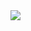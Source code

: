 

<div align="left">
  
  <img src="[https://cdn.jsdelivr.net/gh/devicons/devicon/icons/jest/jest-plain.svg](https://i.hizliresim.com/rsxiz4i.png)"  />
</div>
